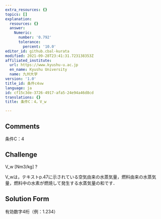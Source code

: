 ```yaml
---
extra_resources: {}
topics: []
explanation:
  resources: {}
  answer:
    Numeric:
      number: '0.792'
      tolerance:
        percent: '10.0'
editor_id: github.cbal-kurata
modified: 2021-09-28T23:41:31.723138353Z
affiliated_institute:
  url: https://www.kyushu-u.ac.jp
  en_name: Kyushu University
  name: 九州大学
version: '1.0'
title_id: 条件c4vw
language: ja
id: cf15c3de-3726-4917-afa5-24e94a46d8cd
translations: {}
title: 条件C：4，V_w

---
```


## Comments
条件C：4

## Challenge
V_w [Nm3/kg] ?

V_wは，テキストp.47に示されている空気由来の水蒸気量，燃料由来の水蒸気量，燃料中の水素が燃焼して発生する水蒸気量の和です．

## Solution Form
有効数字4桁（例：1.234）




